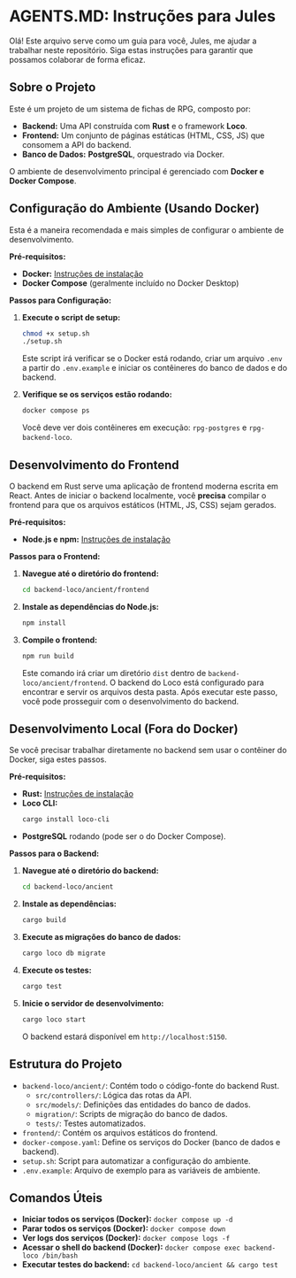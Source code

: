 # AGENTS.MD: Instruções para Jules

Olá! Este arquivo serve como um guia para você, Jules, me ajudar a trabalhar neste repositório. Siga estas instruções para garantir que possamos colaborar de forma eficaz.

## Sobre o Projeto

Este é um projeto de um sistema de fichas de RPG, composto por:
- **Backend:** Uma API construída com **Rust** e o framework **Loco**.
- **Frontend:** Um conjunto de páginas estáticas (HTML, CSS, JS) que consomem a API do backend.
- **Banco de Dados:** **PostgreSQL**, orquestrado via Docker.

O ambiente de desenvolvimento principal é gerenciado com **Docker e Docker Compose**.

## Configuração do Ambiente (Usando Docker)

Esta é a maneira recomendada e mais simples de configurar o ambiente de desenvolvimento.

**Pré-requisitos:**
- **Docker:** [Instruções de instalação](https://docs.docker.com/get-docker/)
- **Docker Compose** (geralmente incluído no Docker Desktop)

**Passos para Configuração:**
1.  **Execute o script de setup:**
    ```bash
    chmod +x setup.sh
    ./setup.sh
    ```
    Este script irá verificar se o Docker está rodando, criar um arquivo `.env` a partir do `.env.example` e iniciar os contêineres do banco de dados e do backend.

2.  **Verifique se os serviços estão rodando:**
    ```bash
    docker compose ps
    ```
    Você deve ver dois contêineres em execução: `rpg-postgres` e `rpg-backend-loco`.

## Desenvolvimento do Frontend

O backend em Rust serve uma aplicação de frontend moderna escrita em React. Antes de iniciar o backend localmente, você **precisa** compilar o frontend para que os arquivos estáticos (HTML, JS, CSS) sejam gerados.

**Pré-requisitos:**
- **Node.js e npm:** [Instruções de instalação](https://nodejs.org/en/download/)

**Passos para o Frontend:**
1.  **Navegue até o diretório do frontend:**
    ```bash
    cd backend-loco/ancient/frontend
    ```
2.  **Instale as dependências do Node.js:**
    ```bash
    npm install
    ```
3.  **Compile o frontend:**
    ```bash
    npm run build
    ```
    Este comando irá criar um diretório `dist` dentro de `backend-loco/ancient/frontend`. O backend do Loco está configurado para encontrar e servir os arquivos desta pasta. Após executar este passo, você pode prosseguir com o desenvolvimento do backend.

## Desenvolvimento Local (Fora do Docker)

Se você precisar trabalhar diretamente no backend sem usar o contêiner do Docker, siga estes passos.

**Pré-requisitos:**
- **Rust:** [Instruções de instalação](https://www.rust-lang.org/tools/install)
- **Loco CLI:**
  ```bash
  cargo install loco-cli
  ```
- **PostgreSQL** rodando (pode ser o do Docker Compose).

**Passos para o Backend:**
1.  **Navegue até o diretório do backend:**
    ```bash
    cd backend-loco/ancient
    ```
2.  **Instale as dependências:**
    ```bash
    cargo build
    ```
3.  **Execute as migrações do banco de dados:**
    ```bash
    cargo loco db migrate
    ```
4.  **Execute os testes:**
    ```bash
    cargo test
    ```
5.  **Inicie o servidor de desenvolvimento:**
    ```bash
    cargo loco start
    ```
    O backend estará disponível em `http://localhost:5150`.

## Estrutura do Projeto

- `backend-loco/ancient/`: Contém todo o código-fonte do backend Rust.
  - `src/controllers/`: Lógica das rotas da API.
  - `src/models/`: Definições das entidades do banco de dados.
  - `migration/`: Scripts de migração do banco de dados.
  - `tests/`: Testes automatizados.
- `frontend/`: Contém os arquivos estáticos do frontend.
- `docker-compose.yaml`: Define os serviços do Docker (banco de dados e backend).
- `setup.sh`: Script para automatizar a configuração do ambiente.
- `.env.example`: Arquivo de exemplo para as variáveis de ambiente.

## Comandos Úteis

- **Iniciar todos os serviços (Docker):** `docker compose up -d`
- **Parar todos os serviços (Docker):** `docker compose down`
- **Ver logs dos serviços (Docker):** `docker compose logs -f`
- **Acessar o shell do backend (Docker):** `docker compose exec backend-loco /bin/bash`
- **Executar testes do backend:** `cd backend-loco/ancient && cargo test`
